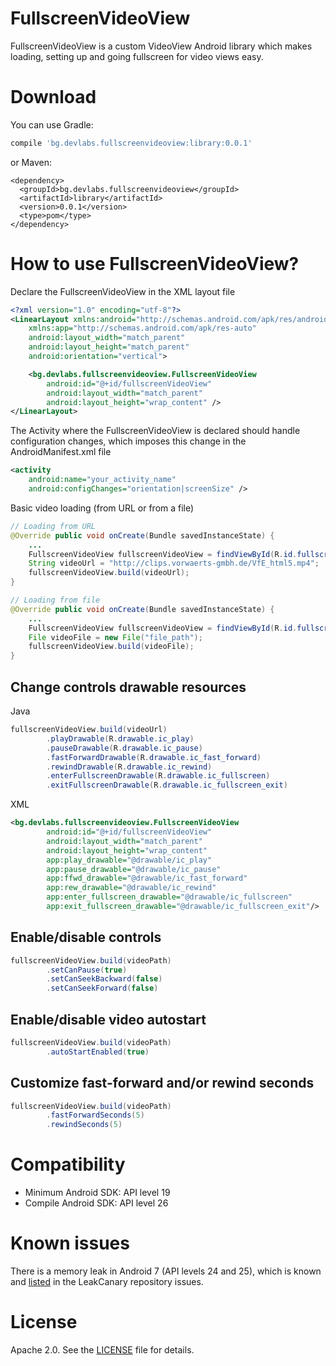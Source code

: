 FullscreenVideoView
==========
FullscreenVideoView is a custom VideoView Android library which makes loading, setting up and going fullscreen for video views easy.

Download
==========
You can use Gradle:
```gradle
compile 'bg.devlabs.fullscreenvideoview:library:0.0.1'
```
or Maven:
```maven
<dependency>
  <groupId>bg.devlabs.fullscreenvideoview</groupId>
  <artifactId>library</artifactId>
  <version>0.0.1</version>
  <type>pom</type>
</dependency>
```

How to use FullscreenVideoView?
==========
Declare the FullscreenVideoView in the XML layout file
```xml
<?xml version="1.0" encoding="utf-8"?>
<LinearLayout xmlns:android="http://schemas.android.com/apk/res/android"
    xmlns:app="http://schemas.android.com/apk/res-auto"
    android:layout_width="match_parent"
    android:layout_height="match_parent"
    android:orientation="vertical">

    <bg.devlabs.fullscreenvideoview.FullscreenVideoView
        android:id="@+id/fullscreenVideoView"
        android:layout_width="match_parent"
        android:layout_height="wrap_content" />
</LinearLayout>
```

The Activity where the FullscreenVideoView is declared should handle configuration changes, which imposes this change in the AndroidManifest.xml file
```xml
<activity
    android:name="your_activity_name"
    android:configChanges="orientation|screenSize" />
```

Basic video loading (from URL or from a file)
```java
// Loading from URL
@Override public void onCreate(Bundle savedInstanceState) {
	...
	FullscreenVideoView fullscreenVideoView = findViewById(R.id.fullscreenVideoView);
	String videoUrl = "http://clips.vorwaerts-gmbh.de/VfE_html5.mp4";
	fullscreenVideoView.build(videoUrl);
}

// Loading from file
@Override public void onCreate(Bundle savedInstanceState) {
	...
	FullscreenVideoView fullscreenVideoView = findViewById(R.id.fullscreenVideoView);
	File videoFile = new File("file_path");
	fullscreenVideoView.build(videoFile);
}
```

Change controls drawable resources
----------
Java
```java
fullscreenVideoView.build(videoUrl)
        .playDrawable(R.drawable.ic_play)
        .pauseDrawable(R.drawable.ic_pause)
        .fastForwardDrawable(R.drawable.ic_fast_forward)
        .rewindDrawable(R.drawable.ic_rewind)
        .enterFullscreenDrawable(R.drawable.ic_fullscreen)
        .exitFullscreenDrawable(R.drawable.ic_fullscreen_exit)
```

XML
```xml
<bg.devlabs.fullscreenvideoview.FullscreenVideoView
        android:id="@+id/fullscreenVideoView"
        android:layout_width="match_parent"
        android:layout_height="wrap_content"
        app:play_drawable="@drawable/ic_play"
        app:pause_drawable="@drawable/ic_pause"
        app:ffwd_drawable="@drawable/ic_fast_forward"
        app:rew_drawable="@drawable/ic_rewind"
        app:enter_fullscreen_drawable="@drawable/ic_fullscreen"
        app:exit_fullscreen_drawable="@drawable/ic_fullscreen_exit"/>
```

Enable/disable controls
----------
```java
fullscreenVideoView.build(videoPath)
        .setCanPause(true)
        .setCanSeekBackward(false)
        .setCanSeekForward(false)
```

Enable/disable video autostart
----------
```java
fullscreenVideoView.build(videoPath)
        .autoStartEnabled(true)
```

Customize fast-forward and/or rewind seconds
----------
```java
fullscreenVideoView.build(videoPath)
        .fastForwardSeconds(5)
        .rewindSeconds(5)
```

Compatibility
==========
- Minimum Android SDK: API level 19
- Compile Android SDK: API level 26

Known issues
==========
There is a memory leak in Android 7 (API levels 24 and 25), which is known and [listed](https://github.com/square/leakcanary/issues/721)
in the LeakCanary repository issues.

License
==========
Apache 2.0. See the [LICENSE](https://github.com/dev-labs-bg/fullscreen-video-view/blob/master/LICENSE.txt) file for details.
